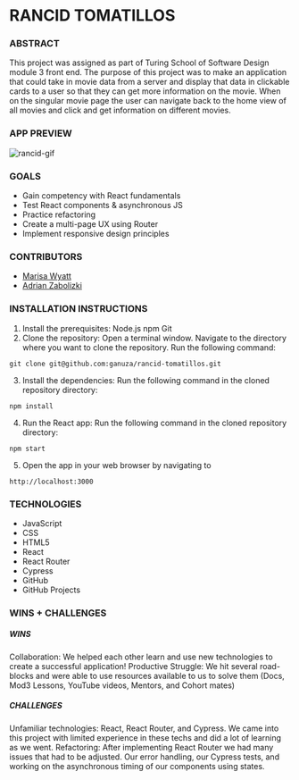 # RANCID TOMATILLOS


### **ABSTRACT**
This project was assigned as part of Turing School of Software Design module 3 front end.  The purpose of this project was to make an application that could take in movie data from a server and display that data in clickable cards to a user so that they can get more information on the movie. When on the singular movie page the user can navigate back to the home view of all movies and click and get information on different movies.

### **APP PREVIEW**	

![rancid-gif](https://github.com/ganuza/rancid-tomatillos/assets/126411245/a0f244ba-569b-42d3-abe8-947ba62361e5)

### **GOALS**

- Gain competency with React fundamentals
- Test React components & asynchronous JS
- Practice refactoring
- Create a multi-page UX using Router
- Implement responsive design principles

### **CONTRIBUTORS**

- [Marisa Wyatt](https://github.com/Marisa5280)
- [Adrian Zabolizki](https://github.com/ganuza) 

### **INSTALLATION INSTRUCTIONS**

1. Install the prerequisites:
  Node.js
  npm
  Git
2. Clone the repository:
  Open a terminal window.
  Navigate to the directory where you want to clone the repository.
  Run the following command:
  ```
  git clone git@github.com:ganuza/rancid-tomatillos.git
  ```
3. Install the dependencies:
  Run the following command in the cloned repository directory:
  ```
  npm install
  ```
4. Run the React app:
  Run the following command in the cloned repository directory:
  ```
  npm start
  ```
5. Open the app in your web browser by navigating to 
  ```
  http://localhost:3000
  ```
### **TECHNOLOGIES**
- JavaScript
- CSS
- HTML5
- React
- React Router
- Cypress
- GitHub
- GitHub Projects

### **WINS + CHALLENGES**

##### WINS
Collaboration: We helped each other learn and use new technologies to create a successful application!
Productive Struggle: We hit several road-blocks and were able to use resources available to us to solve them (Docs, Mod3 Lessons, YouTube videos, Mentors, and Cohort mates)
##### CHALLENGES 
Unfamiliar technologies: React, React Router, and Cypress. We came into this project with limited experience in these techs and did a lot of learning as we went.
Refactoring: After implementing React Router we had many issues that had to be adjusted. Our error handling, our Cypress tests, and working on the asynchronous timing of our components using states.

